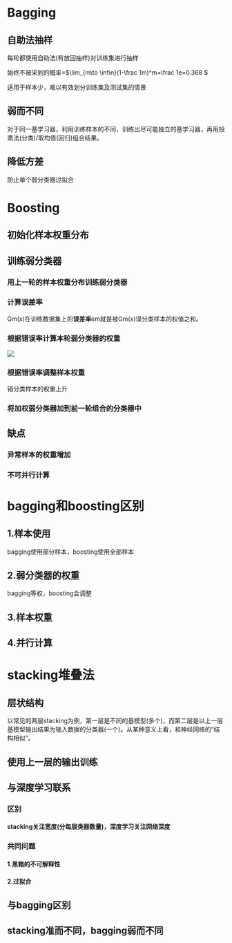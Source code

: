 # Bagging

## 自助法抽样

每轮都使用自助法(有放回抽样)对训练集进行抽样

始终不被采到的概率=$\lim_{m\to \infin}(1-\frac 1m)^m=\frac 1e=0.368 $

适用于样本少，难以有效划分训练集及测试集的情景





## 弱而不同

对于同一基学习器，利用训练样本的不同，训练出尽可能独立的基学习器，再用投票法(分类)/取均值(回归)组合结果。

## 降低方差

防止单个弱分类器过拟合





# Boosting

## 初始化样本权重分布

## 训练弱分类器

### 用上一轮的样本权重分布训练弱分类器

### 计算误差率

 Gm(x)在训练数据集上的**误差率**em就是被Gm(x)误分类样本的权值之和。 

### 根据错误率计算本轮弱分类器的权重

![](https://quailwwk1.oss-cn-beijing.aliyuncs.com/typora截图/20200424173426.png)

### 根据错误率调整样本权重

错分类样本的权重上升

### 将加权弱分类器加到前一轮组合的分类器中





## 缺点

### 异常样本的权重增加

### 不可并行计算





# bagging和boosting区别

## 1.样本使用

bagging使用部分样本，boosting使用全部样本

## 2.弱分类器的权重

bagging等权，boosting会调整

## 3.样本权重

## 4.并行计算



# stacking堆叠法

## 层状结构

以常见的两层stacking为例，第一层是不同的基模型(多个)，而第二层是以上一层基模型输出结果为输入数据的分类器(一个)。从某种意义上看，和神经网络的“结构相似”。

## 使用上一层的输出训练

## 与深度学习联系

### 区别

#### stacking关注宽度(分每层类器数量)，深度学习关注网络深度

### 共同问题

#### 1.黑箱的不可解释性

#### 2.过拟合

## 与bagging区别

## stacking准而不同，bagging弱而不同





